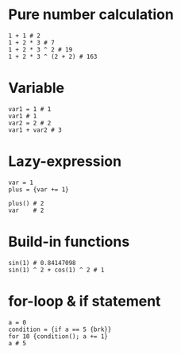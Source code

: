# Pure number calculation

```calcrs
1 + 1 # 2
1 + 2 * 3 # 7
1 + 2 * 3 ^ 2 # 19
1 + 2 * 3 ^ (2 + 2) # 163
```

# Variable

```calcrs
var1 = 1 # 1
var1 # 1
var2 = 2 # 2
var1 + var2 # 3
```

# Lazy-expression

```calcrs
var = 1
plus = {var += 1}

plus() # 2
var    # 2
```

# Build-in functions

```calcrs
sin(1) # 0.84147098
sin(1) ^ 2 + cos(1) ^ 2 # 1
```

# for-loop & if statement

```calcrs
a = 0
condition = {if a == 5 {brk}}
for 10 {condition(); a += 1}
a # 5
```